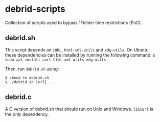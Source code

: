 # debrid-scripts

Collection of scripts used to bypass 1Fichier time restrictions (PoC).

## debrid.sh

This script depends on `cURL`, `html-xml-utils` and `xdg-utils`. On Ubuntu, these dependencies
can be installed by running the following command:
```$ sudo apt install curl html-xml-utils xdg-utils```

Then, run `debrid.sh` using:
```
$ chmod +x debrid.sh
$ ./debrid.sh [url] ... 
```

## debrid.c

A C version of debrid.sh that should run on Unix
and Windows. `libcurl` is the only dependency.
